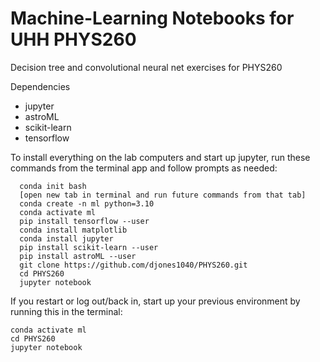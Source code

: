 Machine-Learning Notebooks for UHH PHYS260
==========================================

Decision tree and convolutional neural net exercises for PHYS260

Dependencies
- jupyter
- astroML
- scikit-learn
- tensorflow

To install everything on the lab computers and start up jupyter, run these commands from the terminal app and follow prompts as needed:

```
  conda init bash
  [open new tab in terminal and run future commands from that tab]
  conda create -n ml python=3.10
  conda activate ml
  pip install tensorflow --user
  conda install matplotlib
  conda install jupyter
  pip install scikit-learn --user
  pip install astroML --user
  git clone https://github.com/djones1040/PHYS260.git
  cd PHYS260
  jupyter notebook
```

If you restart or log out/back in, start up your previous environment by running this in the terminal:
```
conda activate ml
cd PHYS260
jupyter notebook
```
